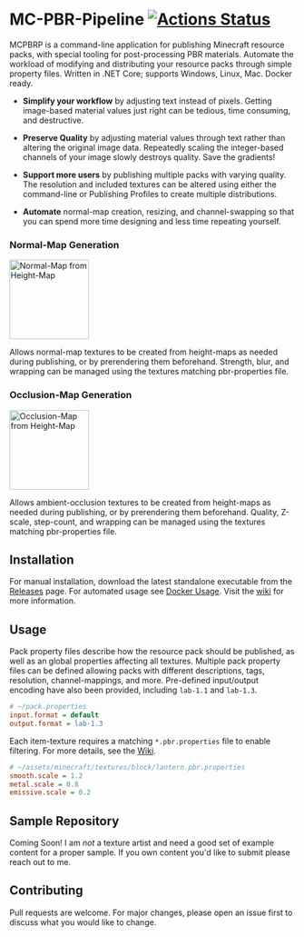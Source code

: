# MC-PBR-Pipeline [![Actions Status](https://github.com/null511/MC-PBR-Pipeline/workflows/Release/badge.svg)](https://github.com/null511/MC-PBR-Pipeline/actions)

MCPBRP is a command-line application for publishing Minecraft resource packs, with special tooling for post-processing PBR materials. Automate the workload of modifying and distributing your resource packs through simple property files. Written in .NET Core; supports Windows, Linux, Mac. Docker ready.

 - **Simplify your workflow** by adjusting text instead of pixels. Getting image-based material values just right can be tedious, time consuming, and destructive.

 - **Preserve Quality** by adjusting material values through text rather than altering the original image data. Repeatedly scaling the integer-based channels of your image slowly destroys quality. Save the gradients!

 - **Support more users** by publishing multiple packs with varying quality. The resolution and included textures can be altered using either the command-line or Publishing Profiles to create multiple distributions.

 - **Automate** normal-map creation, resizing, and channel-swapping so that you can spend more time designing and less time repeating yourself.
 
### Normal-Map Generation

<img src="https://github.com/null511/MC-PBR-Pipeline/raw/master/media/NormalGeneration.png" alt="Normal-Map from Height-Map" height="140px"/>

Allows normal-map textures to be created from height-maps as needed during publishing, or by prerendering them beforehand. Strength, blur, and wrapping can be managed using the textures matching pbr-properties file.
 
### Occlusion-Map Generation

<img src="https://github.com/null511/MC-PBR-Pipeline/raw/master/media/OcclusionGeneration.png" alt="Occlusion-Map from Height-Map" height="140px"/>

Allows ambient-occlusion textures to be created from height-maps as needed during publishing, or by prerendering them beforehand. Quality, Z-scale, step-count, and wrapping can be managed using the textures matching pbr-properties file.

## Installation

For manual installation, download the latest standalone executable from the [Releases](https://github.com/null511/MC-PBR-Pipeline/releases) page. For automated usage see [Docker Usage](https://github.com/null511/MC-PBR-Pipeline/wiki/Installation#docker). Visit the [wiki](https://github.com/null511/MC-PBR-Pipeline/wiki/Installation) for more information.

## Usage

Pack property files describe how the resource pack should be published, as well as an global properties affecting all textures. Multiple pack property files can be defined allowing packs with different descriptions, tags, resolution, channel-mappings, and more. Pre-defined input/output encoding have also been provided, including `lab-1.1` and `lab-1.3`.

```ini
# ~/pack.properties
input.format = default
output.format = lab-1.3
```

Each item-texture requires a matching `*.pbr.properties` file to enable filtering. For more details, see the [Wiki](https://github.com/null511/MC-PBR-Pipeline/wiki/File-Loading).
```ini
# ~/assets/minecraft/textures/block/lantern.pbr.properties
smooth.scale = 1.2
metal.scale = 0.8
emissive.scale = 0.2
```

## Sample Repository

Coming Soon! I am _not_ a texture artist and need a good set of example content for a proper sample. If you own content you'd like to submit please reach out to me.

## Contributing
Pull requests are welcome. For major changes, please open an issue first to discuss what you would like to change.
